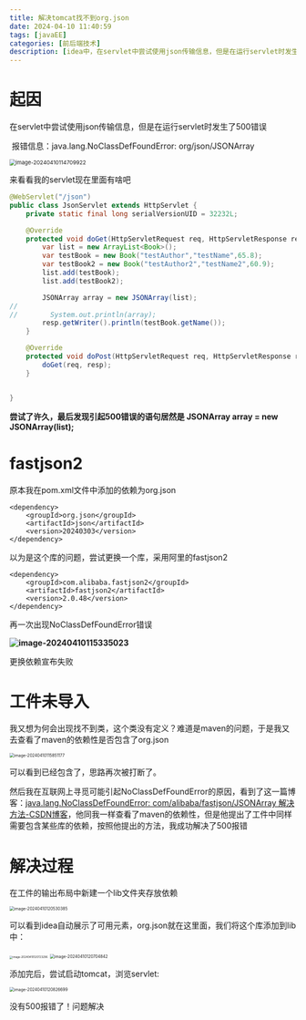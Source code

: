 ```yaml
---
title: 解决tomcat找不到org.json
date: 2024-04-10 11:40:59
tags: [javaEE]
categories: [前后端技术]
description: [idea中，在servlet中尝试使用json传输信息，但是在运行servlet时发生了500错误，报错NoClassDefFoundError]
---
```


#  起因

在servlet中尝试使用json传输信息，但是在运行servlet时发生了500错误

​	报错信息：java.lang.NoClassDefFoundError: org/json/JSONArray

<img src="2024-04-10/image-20240410114709922.png" alt="image-20240410114709922" style="zoom:67%;" />

来看看我的servlet现在里面有啥吧

```java
@WebServlet("/json")
public class JsonServlet extends HttpServlet {
    private static final long serialVersionUID = 32232L;

    @Override
    protected void doGet(HttpServletRequest req, HttpServletResponse resp) throws ServletException,IOException {
        var list = new ArrayList<Book>();
        var testBook = new Book("testAuthor","testName",65.8);
        var testBook2 = new Book("testAuthor2","testName2",60.9);
        list.add(testBook);
        list.add(testBook2);

        JSONArray array = new JSONArray(list);
//
//        System.out.println(array);
        resp.getWriter().println(testBook.getName());
    }

    @Override
    protected void doPost(HttpServletRequest req, HttpServletResponse resp) throws ServletException, IOException {
        doGet(req, resp);
    }


}
```

**尝试了许久，最后发现引起500错误的语句居然是   JSONArray array = new JSONArray(list);**

# fastjson2

原本我在pom.xml文件中添加的依赖为org.json

```
<dependency>
    <groupId>org.json</groupId>
    <artifactId>json</artifactId>
    <version>20240303</version>
</dependency>
```

以为是这个库的问题，尝试更换一个库，采用阿里的fastjson2

```
<dependency>
    <groupId>com.alibaba.fastjson2</groupId>
    <artifactId>fastjson2</artifactId>
    <version>2.0.48</version>
</dependency>
```

再一次出现NoClassDefFoundError错误

**![image-20240410115335023](2024-04-10/image-20240410115335023.png)**

更换依赖宣布失败



# 工件未导入



我又想为何会出现找不到类，这个类没有定义？难道是maven的问题，于是我又去查看了maven的依赖性是否包含了org.json

<img src="2024-04-10/image-20240410115851177.png" alt="image-20240410115851177" style="zoom:50%;" />

可以看到已经包含了，思路再次被打断了。

然后我在互联网上寻觅可能引起NoClassDefFoundError的原因，看到了这一篇博客：[java.lang.NoClassDefFoundError: com/alibaba/fastjson/JSONArray 解决方法-CSDN博客](https://blog.csdn.net/weixin_46822367/article/details/117529566)，他同我一样查看了maven的依赖性，但是他提出了工件中同样需要包含某些库的依赖，按照他提出的方法，我成功解决了500报错



# 解决过程

在工件的输出布局中新建一个lib文件夹存放依赖

<img src="2024-04-10/image-20240410120530385.png" alt="image-20240410120530385" style="zoom:50%;" />

可以看到idea自动展示了可用元素，org.json就在这里面，我们将这个库添加到lib中：

<img src="2024-04-10/image-20240410120723296.png" alt="image-20240410120723296" style="zoom:33%;" />

<img src="2024-04-10/image-20240410120704842.png" alt="image-20240410120704842" style="zoom:50%;" />

添加完后，尝试启动tomcat，浏览servlet:

<img src="2024-04-10/image-20240410120826699.png" alt="image-20240410120826699" style="zoom:50%;" />

没有500报错了！问题解决

